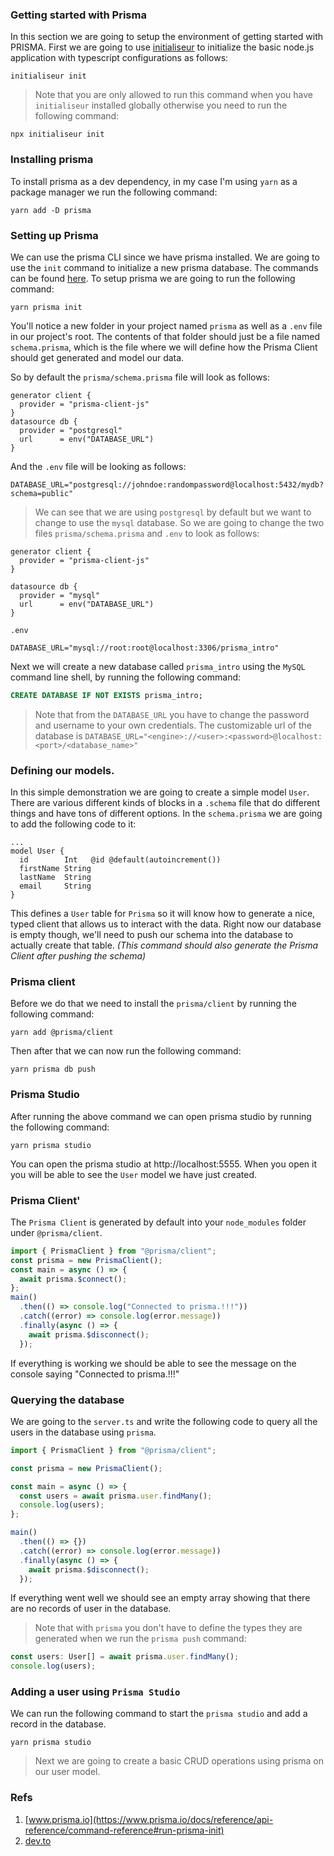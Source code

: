 ### Getting started with Prisma

In this section we are going to setup the environment of getting started with PRISMA. First we are going to use [initialiseur](https://github.com/CrispenGari/initialiseur) to initialize the basic node.js application with typescript configurations as follows:

```shell
initialiseur init
```

> Note that you are only allowed to run this command when you have `initialiseur` installed globally otherwise you need to run the following command:

```shell
npx initialiseur init
```

### Installing prisma

To install prisma as a dev dependency, in my case I'm using `yarn` as a package manager we run the following command:

```shell
yarn add -D prisma
```

### Setting up Prisma

We can use the prisma CLI since we have prisma installed. We are going to use the `init` command to initialize a new prisma database. The commands can be found [here](https://www.prisma.io/docs/reference/api-reference/command-reference#run-prisma-init).
To setup prisma we are going to run the following command:

```shell
yarn prisma init
```

You'll notice a new folder in your project named `prisma` as well as a `.env` file in our project's root. The contents of that folder should just be a file named `schema.prisma`, which is the file where we will define how the Prisma Client should get generated and model our data.

So by default the `prisma/schema.prisma` file will look as follows:

```
generator client {
  provider = "prisma-client-js"
}
datasource db {
  provider = "postgresql"
  url      = env("DATABASE_URL")
}
```

And the `.env` file will be looking as follows:

```
DATABASE_URL="postgresql://johndoe:randompassword@localhost:5432/mydb?schema=public"
```

> We can see that we are using `postgresql` by default but we want to change to use the `mysql` database. So we are going to change the two files `prisma/schema.prisma` and `.env` to look as follows:

```
generator client {
  provider = "prisma-client-js"
}

datasource db {
  provider = "mysql"
  url      = env("DATABASE_URL")
}
```

`.env`

```
DATABASE_URL="mysql://root:root@localhost:3306/prisma_intro"
```

Next we will create a new database called `prisma_intro` using the `MySQL` command line shell, by running the following command:

```sql
CREATE DATABASE IF NOT EXISTS prisma_intro;
```

> Note that from the `DATABASE_URL` you have to change the password and username to your own credentials. The customizable url of the database is `DATABASE_URL="<engine>://<user>:<password>@localhost:<port>/<database_name>"`

### Defining our models.

In this simple demonstration we are going to create a simple model `User`. There are various different kinds of blocks in a `.schema` file that do different things and have tons of different options. In the `schema.prisma` we are going to add the following code to it:

```
...
model User {
  id        Int   @id @default(autoincrement())
  firstName String
  lastName  String
  email     String
}
```

This defines a `User` table for `Prisma` so it will know how to generate a nice, typed client that allows us to interact with the data. Right now our database is empty though, we'll need to push our schema into the database to actually create that table. _(This command should also generate the Prisma Client after pushing the schema)_

### Prisma client

Before we do that we need to install the `prisma/client` by running the following command:

```shell
yarn add @prisma/client
```

Then after that we can now run the following command:

```shell
yarn prisma db push
```

### Prisma Studio

After running the above command we can open prisma studio by running the following command:

```shell
yarn prisma studio
```

You can open the prisma studio at http://localhost:5555. When you open it you will be able to see the `User` model we have just created.

### Prisma Client'

The `Prisma Client` is generated by default into your `node_modules` folder under `@prisma/client`.

```ts
import { PrismaClient } from "@prisma/client";
const prisma = new PrismaClient();
const main = async () => {
  await prisma.$connect();
};
main()
  .then(() => console.log("Connected to prisma.!!!"))
  .catch((error) => console.log(error.message))
  .finally(async () => {
    await prisma.$disconnect();
  });
```

If everything is working we should be able to see the message on the console saying "Connected to prisma.!!!"

### Querying the database

We are going to the `server.ts` and write the following code to query all the users in the database using `prisma`.

```ts
import { PrismaClient } from "@prisma/client";

const prisma = new PrismaClient();

const main = async () => {
  const users = await prisma.user.findMany();
  console.log(users);
};

main()
  .then(() => {})
  .catch((error) => console.log(error.message))
  .finally(async () => {
    await prisma.$disconnect();
  });
```

If everything went well we should see an empty array showing that there are no records of user in the database.

> Note that with `prisma` you don't have to define the types they are generated when we run the `prisma push` command:

```ts
const users: User[] = await prisma.user.findMany();
console.log(users);
```

### Adding a user using `Prisma Studio`

We can run the following command to start the `prisma studio` and add a record in the database.

```shell
yarn prisma studio
```

> Next we are going to create a basic CRUD operations using prisma on our user model.

### Refs

1. [www.prisma.io](https://www.prisma.io/docs/reference/api-reference/command-reference#run-prisma-init)
2. [dev.to](https://dev.to/sabinthedev/starting-a-prisma-typescript-project-4c3g)

